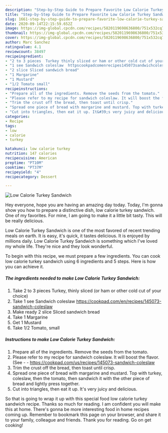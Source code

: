 ```yaml
---
description: "Step-by-Step Guide to Prepare Favorite Low Calorie Turkey Sandwich"
title: "Step-by-Step Guide to Prepare Favorite Low Calorie Turkey Sandwich"
slug: 1661-step-by-step-guide-to-prepare-favorite-low-calorie-turkey-sandwich
date: 2020-09-14T22:15:59.652Z
image: https://img-global.cpcdn.com/recipes/5820119698636800/751x532cq70/low-calorie-turkey-sandwich-recipe-main-photo.jpg
thumbnail: https://img-global.cpcdn.com/recipes/5820119698636800/751x532cq70/low-calorie-turkey-sandwich-recipe-main-photo.jpg
cover: https://img-global.cpcdn.com/recipes/5820119698636800/751x532cq70/low-calorie-turkey-sandwich-recipe-main-photo.jpg
author: Marc Sanchez
ratingvalue: 4.1
reviewcount: 38497
recipeingredient:
- "2 to 3 pieces  Turkey thinly sliced or ham or other cold cut of your choice"
- "1 see Sandwich coleslaw  httpscookpadcomenrecipes145073sandwichcoleslaw"
- "2 slice Sliced sandwich bread"
- "1 Margarine"
- "1 Mustard"
- "1/2 Tomato small"
recipeinstructions:
- "Prepare all of the ingredients. Remove the seeds from the tomato."
- "Please refer to my recipe for sandwich coleslaw. It will boost the flavor. (See  https://cookpad.com/us/recipes/145073-sandwich-coleslaw"
- "Trim the crust off the bread, then toast until crisp."
- "Spread one piece of bread with margarine and mustard. Top with turkey, coleslaw, then the tomato, then sandwich it with the other piece of bread and lightly press together."
- "Cut into triangles, then eat it up. It&#39;s very juicy and delicious."
categories:
- Recipe
tags:
- low
- calorie
- turkey

katakunci: low calorie turkey 
nutrition: 147 calories
recipecuisine: American
preptime: "PT10M"
cooktime: "PT37M"
recipeyield: "4"
recipecategory: Dessert

---
```



![Low Calorie Turkey Sandwich](https://img-global.cpcdn.com/recipes/5820119698636800/751x532cq70/low-calorie-turkey-sandwich-recipe-main-photo.jpg)

Hey everyone, hope you are having an amazing day today. Today, I'm gonna show you how to prepare a distinctive dish, low calorie turkey sandwich. One of my favorites. For mine, I am going to make it a little bit tasty. This will be really delicious.

Low Calorie Turkey Sandwich is one of the most favored of recent trending meals on earth. It is easy, it's quick, it tastes delicious. It is enjoyed by millions daily. Low Calorie Turkey Sandwich is something which I've loved my whole life. They're nice and they look wonderful.




To begin with this recipe, we must prepare a few ingredients. You can cook low calorie turkey sandwich using 6 ingredients and 5 steps. Here is how you can achieve it.

<!--inarticleads1-->

##### The ingredients needed to make Low Calorie Turkey Sandwich:

1. Take 2 to 3 pieces  Turkey, thinly sliced (or ham or other cold cut of your choice)
1. Take 1 see Sandwich coleslaw  https://cookpad.com/en/recipes/145073-sandwich-coleslaw
1. Make ready 2 slice Sliced sandwich bread
1. Take 1 Margarine
1. Get 1 Mustard
1. Take 1/2 Tomato, small




<!--inarticleads2-->

##### Instructions to make Low Calorie Turkey Sandwich:

1. Prepare all of the ingredients. Remove the seeds from the tomato.
1. Please refer to my recipe for sandwich coleslaw. It will boost the flavor. (See -  - https://cookpad.com/us/recipes/145073-sandwich-coleslaw
1. Trim the crust off the bread, then toast until crisp.
1. Spread one piece of bread with margarine and mustard. Top with turkey, coleslaw, then the tomato, then sandwich it with the other piece of bread and lightly press together.
1. Cut into triangles, then eat it up. It&#39;s very juicy and delicious.




So that is going to wrap it up with this special food low calorie turkey sandwich recipe. Thanks so much for reading. I am confident you will make this at home. There's gonna be more interesting food in home recipes coming up. Remember to bookmark this page on your browser, and share it to your family, colleague and friends. Thank you for reading. Go on get cooking!
